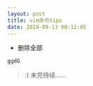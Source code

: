 ```yaml
---
layout: post
title: vim命令tips
date: 2019-09-13 00:12:05
---
```


- 删除全部

```
ggdG
```

> :) 未完待续......
